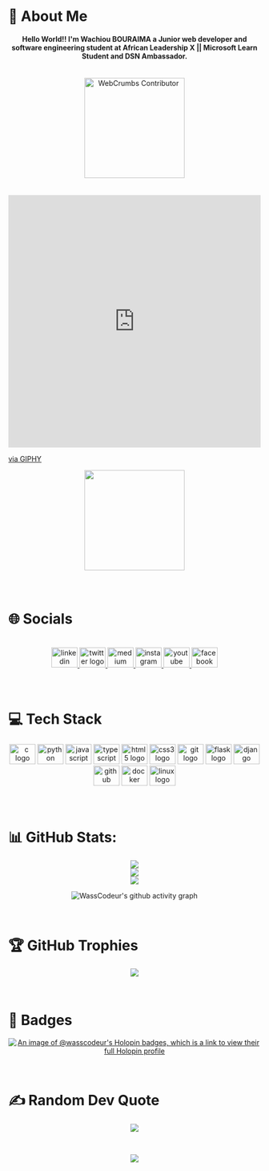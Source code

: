 # 💫 About Me
<h4 align="center">Hello World!! I'm Wachiou BOURAIMA a Junior web developer and software engineering student at African Leadership X || Microsoft Learn Student and DSN Ambassador.</h4>
<br clear="both">

<div align="center">
<a href="https://github.com/webcrumbs-community/webcrumbs" >
  <img
    src="https://github.com/webcrumbs-community/webcrumbs/blob/main/src/img/contributor-badge.png"
    alt="WebCrumbs Contributor"
    width="200px"
  />
</a>
</div>

<br clear="both">
<br clear="both">


<div style="width:100%;height:0;padding-bottom:100%;position:relative;"><iframe src="https://giphy.com/embed/SikwLrCfj8aFgirWOC" width="100%" height="100%" style="position:absolute" frameBorder="0" class="giphy-embed" allowFullScreen></iframe></div><p><a href="https://media.giphy.com/media/USV0ym3bVWQJJmNu3N/giphy.gif">via GIPHY</a></p>

<div align="center">
  
  <img height="200" src="ttps://giphy.com/embed/SikwLrCfj8aFgirWOC"  />
</div>




###

<br clear="both">


# 🌐 Socials

###

<br clear="both">

<div align="center">
  <a href="https://www.linkedin.com/in/wasscodeur/?locale=en_US" target="_blank">
    <img src="https://raw.githubusercontent.com/maurodesouza/profile-readme-generator/master/src/assets/icons/social/linkedin/default.svg" width="52" height="40" alt="linkedin logo"  />
  </a>
  <a href="https://twitter.com/WassCodeur" target="_blank">
    <img src="https://raw.githubusercontent.com/maurodesouza/profile-readme-generator/master/src/assets/icons/social/twitter/default.svg" width="52" height="40" alt="twitter logo"  />
  </a>
  <a href="https://medium.com/@WassCodeur" target="_blank">
    <img src="https://raw.githubusercontent.com/maurodesouza/profile-readme-generator/master/src/assets/icons/social/medium/default.svg" width="52" height="40" alt="medium logo"  />
  </a>
  <a href="https://www.instagram.com/wasscodeur/" target="_blank">
    <img src="https://raw.githubusercontent.com/maurodesouza/profile-readme-generator/master/src/assets/icons/social/instagram/default.svg" width="52" height="40" alt="instagram logo"  />
  </a>
  <a href="https://www.youtube.com/@WassCodeur" target="_blank">
    <img src="https://raw.githubusercontent.com/maurodesouza/profile-readme-generator/master/src/assets/icons/social/youtube/default.svg" width="52" height="40" alt="youtube logo"  />
  </a>
  <a href="https://www.facebook.com/WassCodeur/" target="_blank">
    <img src="https://raw.githubusercontent.com/maurodesouza/profile-readme-generator/master/src/assets/icons/social/facebook/default.svg" width="52" height="40" alt="facebook logo"  />
  </a>
</div>

###


<br clear="both">

# 💻 Tech Stack

###

<div align="center">
  <img src="https://cdn.jsdelivr.net/gh/devicons/devicon/icons/c/c-original.svg" height="40" width="52" alt="c logo"  />
  <img src="https://cdn.jsdelivr.net/gh/devicons/devicon/icons/python/python-original.svg" height="40" width="52" alt="python logo"  />
  <img src="https://cdn.jsdelivr.net/gh/devicons/devicon/icons/javascript/javascript-original.svg" height="40" width="52" alt="javascript logo"  />
  <img src="https://cdn.jsdelivr.net/gh/devicons/devicon/icons/typescript/typescript-original.svg" height="40" width="52" alt="typescript logo"  />
  <img src="https://cdn.jsdelivr.net/gh/devicons/devicon/icons/html5/html5-original.svg" height="40" width="52" alt="html5 logo"  />
  <img src="https://cdn.jsdelivr.net/gh/devicons/devicon/icons/css3/css3-original.svg" height="40" width="52" alt="css3 logo"  />
  <img src="https://cdn.jsdelivr.net/gh/devicons/devicon/icons/git/git-original.svg" height="40" width="52" alt="git logo"  />
    <img src="https://cdn.jsdelivr.net/gh/devicons/devicon/icons/flask/flask-original.svg" height="40" width="52" alt="flask logo"  />
  <img src="https://cdn.jsdelivr.net/gh/devicons/devicon/icons/django/django-plain.svg" height="40" width="52" alt="django logo"  />
  <img src="https://cdn.jsdelivr.net/gh/devicons/devicon/icons/github/github-original.svg" height="40" width="52" alt="github logo"  />
  <img src="https://cdn.jsdelivr.net/gh/devicons/devicon/icons/docker/docker-original.svg" height="40" width="52" alt="docker logo"  />
  <img src="https://cdn.jsdelivr.net/gh/devicons/devicon/icons/linux/linux-original.svg" height="40" width="52" alt="linux logo"  />

</div>

###
<br clear="both">

# 📊 GitHub Stats:
<div align="center">
  
![](https://github-readme-stats.vercel.app/api?username=WassCodeur&theme=dark&hide_border=false&include_all_commits=false&count_private=false)<br/>
![](https://github-readme-streak-stats.herokuapp.com/?user=WassCodeur&theme=dark&hide_border=false)<br/>
![](https://github-readme-stats.vercel.app/api/top-langs/?username=WassCodeur&theme=dark&hide_border=false&include_all_commits=false&count_private=false&layout=compact)

![WassCodeur's github activity graph](https://github-readme-activity-graph.vercel.app/graph?username=WassCodeur&theme=github-compact)

</div>



<br clear="both">

###

# 🏆 GitHub Trophies
<div align="center">
  
  ![](https://github-profile-trophy.vercel.app/?username=WassCodeur&theme=tokyonight&no-frame=false&no-bg=false&margin-w=4)  

</div>
<br clear="both">

# 🏅 Badges
<div align="center">
  
[![An image of @wasscodeur's Holopin badges, which is a link to view their full Holopin profile](https://holopin.me/wasscodeur)](https://holopin.io/@wasscodeur)


</div>
<br clear="both">

# ✍️ Random Dev Quote

<div align="center">

![](https://quotes-github-readme.vercel.app/api?type=horizontal&theme=radical)

</div>

<br clear="both">
<div align="center">

[![](https://visitcount.itsvg.in/api?id=WassCodeur&label=Profile%20Views&pretty=true)](https://visitcount.itsvg.in)
</div>

